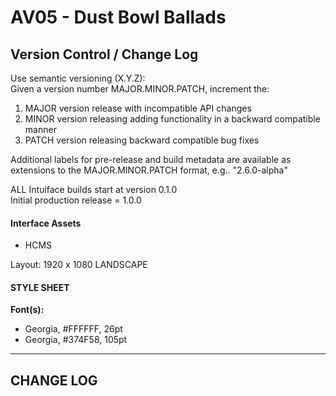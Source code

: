 # AV05 - Dust Bowl Ballads

Version Control / Change Log
---
Use semantic versioning (X.Y.Z):  
Given a version number MAJOR.MINOR.PATCH, increment the:
1. MAJOR version release with incompatible API changes
2. MINOR version releasing adding functionality in a backward compatible manner
3. PATCH version releasing backward compatible bug fixes

Additional labels for pre-release and build metadata are available as extensions to the MAJOR.MINOR.PATCH format, e.g.. "2.6.0-alpha"

ALL Intuiface builds start at version 0.1.0  
Initial production release = 1.0.0

#### Interface Assets  

- HCMS

Layout: 1920 x 1080 LANDSCAPE

#### STYLE SHEET  

__Font(s):__  

- Georgia, #FFFFFF, 26pt
- Georgia, #374F58, 105pt
---
## CHANGE LOG
